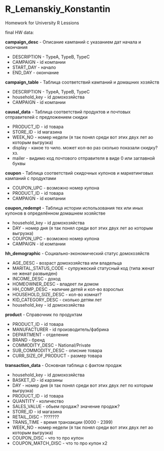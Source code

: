 # R_Lemanskiy_Konstantin
Homework for University R Lessions

final HW data:

**campaign_desc** - Описание кампаний с указанием дат начала и окончания
* DESCRIPTION - TypeA, TypeB, TypeC
* CAMPAIGN - id компании
* START_DAY - начало
* END_DAY - окончание

**campaign_table** - 	Таблица соответствий кампаний и домашних хозяйств
* DESCRIPTION - TypeA, TypeB, TypeC
* household_key - id домохозяйства
* CAMPAIGN - id компании

**causal_data** - Таблица соответствий продуктов и почтовых отправителей с предложением скидки
* PRODUCT_ID - id товара
* STORE_ID - id магазина
* WEEK_NO - номер недели (я так понял среди вот этих двух лет ао которым выгрузка)
* display - какое то чило. может кол-во раз сколько показали скидку? хз.
* mailer - видимо код почтового отправителя в виде 0 или заглавной буквы

**coupon** - 	Таблица соответствий скидочных купонов и маркетинговых кампаний с продуктами
* COUPON_UPC - возможно номер купона
* PRODUCT_ID - id товара
* CAMPAIGN - id компании


**coupon_redempt** - 	Таблица истории использования тех или иных купонов в определённом домашнем хозяйстве
* household_key - id домохозяйства
* DAY - номер дня (я так понял среди вот этих двух лет ао которым выгрузка)
* COUPON_UPC - возможно номер купона
* CAMPAIGN - id компании


**hh_demographic** - Социально-экономический статус домохозяйств
* AGE_DESC - возраст домохозяйства или владельца
* MARITAL_STATUS_CODE - супружеский статусный код (типа женат не женат развыеден)
* INCOME_DESC - доход
* HOMEOWNER_DESC - владеет ли домом
* HH_COMP_DESC - наличие детей и кол-во взрослых
* HOUSEHOLD_SIZE_DESC - кол-во комнат?
* KID_CATEGORY_DESC - сколько детям лет
* household_key - id домохозяйства

**product** - Справочник по продуктам
* PRODUCT_ID - id товара
* MANUFACTURER - id производитель/фабрика
* DEPARTMENT - отделение
* BRAND - бренд
* COMMODITY_DESC - National/Private
* SUB_COMMODITY_DESC - описние товара
* CURR_SIZE_OF_PRODUCT - размер товара

**transaction_data** - Основная таблица с фактом продаж
* household_key - id домохозяйства
* BASKET_ID - id карзины
* DAY - номер дня (я так понял среди вот этих двух лет по которым выгрузка)
* PRODUCT_ID - id товара
* QUANTITY - количество
* SALES_VALUE - обьем продаж? значение продаж?
* STORE_ID - id магазина
* RETAIL_DISC - ???????
* TRANS_TIME - время транзакции (0000 - 2399)
* WEEK_NO - номер недели (я так понял среди вот этих двух лет ао которым выгрузка)
* COUPON_DISC - что то про купон
* COUPON_MATCH_DISC - что то про купон х2
